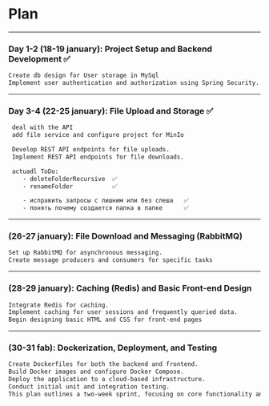 # Plan

---

### Day 1-2 (18-19 january): Project Setup and Backend Development ✅
```diff
Create db design for User storage in MySql
Implement user authentication and authorization using Spring Security.
```
---

### Day 3-4 (22-25 january): File Upload and Storage ✅

```diff
 deal with the API
 add file service and configure project for MinIo

 Develop REST API endpoints for file uploads.
 Implement REST API endpoints for file downloads.

 actuadl ToDo:
    - deleteFolderRecursive  ✅
    - renameFolder           ✅

    - исправить запросы с лишним или без слеша   ✅
    - понять почему создается папка в папке      ✅
```
---

### (26-27 january): File Download and Messaging (RabbitMQ)
```diff
Set up RabbitMQ for asynchronous messaging.
Create message producers and consumers for specific tasks
``` 
---

### (28-29 january): Caching (Redis) and Basic Front-end Design
```diff
Integrate Redis for caching.
Implement caching for user sessions and frequently queried data.
Begin designing basic HTML and CSS for front-end pages
``` 
---

### (30-31 fab): Dockerization, Deployment, and Testing
```diff
Create Dockerfiles for both the backend and frontend.
Build Docker images and configure Docker Compose.
Deploy the application to a cloud-based infrastructure.
Conduct initial unit and integration testing.
This plan outlines a two-week sprint, focusing on core functionality and deployment. It's essential to adapt the plan to your team's pace, considering the complexity of the features and resources available. After this sprint, you can continue with additional sprints to add more features, conduct thorough testing, and refine the application.
``` 